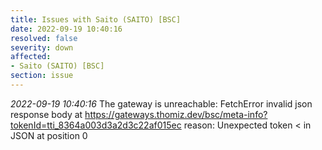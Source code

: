 ```yaml
---
title: Issues with Saito (SAITO) [BSC]
date: 2022-09-19 10:40:16
resolved: false
severity: down
affected:
- Saito (SAITO) [BSC]
section: issue
---
```


*2022-09-19 10:40:16* The gateway is unreachable: FetchError invalid json response body at https://gateways.thomiz.dev/bsc/meta-info?tokenId=tti_8364a003d3a2d3c22af015ec reason: Unexpected token < in JSON at position 0
